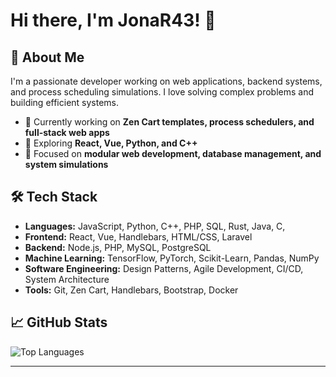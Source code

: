 # Hi there, I'm JonaR43! 👋

## 🚀 About Me
I'm a passionate developer working on web applications, backend systems, and process scheduling simulations. I love solving complex problems and building efficient systems.

- 🔭 Currently working on **Zen Cart templates, process schedulers, and full-stack web apps**
- 🌱 Exploring **React, Vue, Python, and C++**
- 🎯 Focused on **modular web development, database management, and system simulations**


## 🛠️ Tech Stack
- **Languages:** JavaScript, Python, C++, PHP, SQL, Rust, Java, C,
- **Frontend:** React, Vue, Handlebars, HTML/CSS, Laravel
- **Backend:** Node.js, PHP, MySQL, PostgreSQL
- **Machine Learning:** TensorFlow, PyTorch, Scikit-Learn, Pandas, NumPy
- **Software Engineering:** Design Patterns, Agile Development, CI/CD, System Architecture
- **Tools:** Git, Zen Cart, Handlebars, Bootstrap, Docker

## 📈 GitHub Stats

![Top Languages](https://github-readme-stats.vercel.app/api/top-langs/?username=JonaR43&layout=compact&theme=radical)

---



